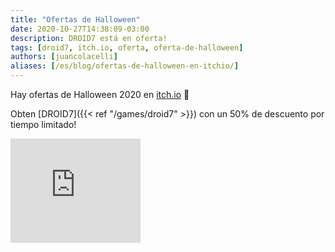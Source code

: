```yaml
---
title: "Ofertas de Halloween"
date: 2020-10-27T14:38:09-03:00
description: DROID7 está en oferta!
tags: [droid7, itch.io, oferta, oferta-de-halloween]
authors: [juancolacelli]
aliases: [/es/blog/ofertas-de-halloween-en-itchio/]
---
```


Hay ofertas de Halloween 2020 en [itch.io](https://juancolacelli.itch.io) 🎃

Obten [DROID7]({{< ref "/games/droid7" >}}) con un 50% de descuento por tiempo limitado!

<iframe src="https://itch.io/embed/570980?linkback=true&amp;bg_color=16171a&amp;fg_color=fafdff&amp;link_color=ff8426&amp;border_color=16171a" width="208" height="167" frameborder="0"><a href="https://juancolacelli.itch.io/droid7">DROID7</a></iframe>

